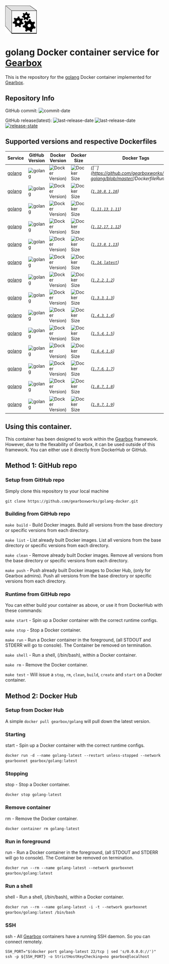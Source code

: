 ![Gearbox](https://raw.githubusercontent.com/gearboxworks/gearboxworks.github.io/master/assets/images/gearbox-logo.png)


# golang Docker container service for [Gearbox](https://github.com/gearboxworks/)
This is the repository for the [golang](https://www.golang.org/) Docker container implemented for [Gearbox](https://github.com/gearboxworks/).


## Repository Info
GitHub commit: ![commit-date](https://img.shields.io/github/last-commit/gearboxworks/docker-golang?style=flat-square)

GitHub release(latest): ![last-release-date](https://img.shields.io/github/release-date/gearboxworks/docker-golang) ![last-release-date](https://img.shields.io/github/v/tag/gearboxworks/docker-golang?sort=semver) [![release-state](https://github.com/gearboxworks/docker-golang/workflows/release/badge.svg?event=release)](https://github.com/gearboxworks/docker-golang/actions?query=workflow%3Arelease)


## Supported versions and respective Dockerfiles
| Service | GitHub Version | Docker Version | Docker Size | Docker Tags |
| ------- | -------------- | -------------- | ----------- | ----------- |
| [golang](https://www.golang.org/) | ![golang](https://img.shields.io/badge/golang--green.svg) | ![Docker Version)](https://img.shields.io/docker/v/gearboxworks/golang/) | ![Docker Size](https://img.shields.io/docker/image-size/gearboxworks/golang/) | _([``](https://github.com/gearboxworks/docker-golang/blob/master/<no value>/DockerfileRuntime))_ |
| [golang](https://www.golang.org/) | ![golang](https://img.shields.io/badge/golang-1.10.8-green.svg) | ![Docker Version)](https://img.shields.io/docker/v/gearboxworks/golang/1.10.8) | ![Docker Size](https://img.shields.io/docker/image-size/gearboxworks/golang/1.10.8) | _([`1.10.8`, `1.10`](https://github.com/gearboxworks/docker-golang/blob/master/1.10/DockerfileRuntime))_ |
| [golang](https://www.golang.org/) | ![golang](https://img.shields.io/badge/golang-1.11.13-green.svg) | ![Docker Version)](https://img.shields.io/docker/v/gearboxworks/golang/1.11.13) | ![Docker Size](https://img.shields.io/docker/image-size/gearboxworks/golang/1.11.13) | _([`1.11.13`, `1.11`](https://github.com/gearboxworks/docker-golang/blob/master/1.11/DockerfileRuntime))_ |
| [golang](https://www.golang.org/) | ![golang](https://img.shields.io/badge/golang-1.12.17-green.svg) | ![Docker Version)](https://img.shields.io/docker/v/gearboxworks/golang/1.12.17) | ![Docker Size](https://img.shields.io/docker/image-size/gearboxworks/golang/1.12.17) | _([`1.12.17`, `1.12`](https://github.com/gearboxworks/docker-golang/blob/master/1.12/DockerfileRuntime))_ |
| [golang](https://www.golang.org/) | ![golang](https://img.shields.io/badge/golang-1.13.8-green.svg) | ![Docker Version)](https://img.shields.io/docker/v/gearboxworks/golang/1.13.8) | ![Docker Size](https://img.shields.io/docker/image-size/gearboxworks/golang/1.13.8) | _([`1.13.8`, `1.13`](https://github.com/gearboxworks/docker-golang/blob/master/1.13/DockerfileRuntime))_ |
| [golang](https://www.golang.org/) | ![golang](https://img.shields.io/badge/golang-1.14-green.svg) | ![Docker Version)](https://img.shields.io/docker/v/gearboxworks/golang/1.14) | ![Docker Size](https://img.shields.io/docker/image-size/gearboxworks/golang/1.14) | _([`1.14`, `latest`](https://github.com/gearboxworks/docker-golang/blob/master//DockerfileRuntime))_ |
| [golang](https://www.golang.org/) | ![golang](https://img.shields.io/badge/golang-1.2.2-green.svg) | ![Docker Version)](https://img.shields.io/docker/v/gearboxworks/golang/1.2.2) | ![Docker Size](https://img.shields.io/docker/image-size/gearboxworks/golang/1.2.2) | _([`1.2.2`, `1.2`](https://github.com/gearboxworks/docker-golang/blob/master/1.2/DockerfileRuntime))_ |
| [golang](https://www.golang.org/) | ![golang](https://img.shields.io/badge/golang-1.3.3-green.svg) | ![Docker Version)](https://img.shields.io/docker/v/gearboxworks/golang/1.3.3) | ![Docker Size](https://img.shields.io/docker/image-size/gearboxworks/golang/1.3.3) | _([`1.3.3`, `1.3`](https://github.com/gearboxworks/docker-golang/blob/master/1.3/DockerfileRuntime))_ |
| [golang](https://www.golang.org/) | ![golang](https://img.shields.io/badge/golang-1.4.3-green.svg) | ![Docker Version)](https://img.shields.io/docker/v/gearboxworks/golang/1.4.3) | ![Docker Size](https://img.shields.io/docker/image-size/gearboxworks/golang/1.4.3) | _([`1.4.3`, `1.4`](https://github.com/gearboxworks/docker-golang/blob/master/1.4/DockerfileRuntime))_ |
| [golang](https://www.golang.org/) | ![golang](https://img.shields.io/badge/golang-1.5.4-green.svg) | ![Docker Version)](https://img.shields.io/docker/v/gearboxworks/golang/1.5.4) | ![Docker Size](https://img.shields.io/docker/image-size/gearboxworks/golang/1.5.4) | _([`1.5.4`, `1.5`](https://github.com/gearboxworks/docker-golang/blob/master/1.5/DockerfileRuntime))_ |
| [golang](https://www.golang.org/) | ![golang](https://img.shields.io/badge/golang-1.6.4-green.svg) | ![Docker Version)](https://img.shields.io/docker/v/gearboxworks/golang/1.6.4) | ![Docker Size](https://img.shields.io/docker/image-size/gearboxworks/golang/1.6.4) | _([`1.6.4`, `1.6`](https://github.com/gearboxworks/docker-golang/blob/master/1.6/DockerfileRuntime))_ |
| [golang](https://www.golang.org/) | ![golang](https://img.shields.io/badge/golang-1.7.6-green.svg) | ![Docker Version)](https://img.shields.io/docker/v/gearboxworks/golang/1.7.6) | ![Docker Size](https://img.shields.io/docker/image-size/gearboxworks/golang/1.7.6) | _([`1.7.6`, `1.7`](https://github.com/gearboxworks/docker-golang/blob/master/1.7/DockerfileRuntime))_ |
| [golang](https://www.golang.org/) | ![golang](https://img.shields.io/badge/golang-1.8.7-green.svg) | ![Docker Version)](https://img.shields.io/docker/v/gearboxworks/golang/1.8.7) | ![Docker Size](https://img.shields.io/docker/image-size/gearboxworks/golang/1.8.7) | _([`1.8.7`, `1.8`](https://github.com/gearboxworks/docker-golang/blob/master/1.8/DockerfileRuntime))_ |
| [golang](https://www.golang.org/) | ![golang](https://img.shields.io/badge/golang-1.9.7-green.svg) | ![Docker Version)](https://img.shields.io/docker/v/gearboxworks/golang/1.9.7) | ![Docker Size](https://img.shields.io/docker/image-size/gearboxworks/golang/1.9.7) | _([`1.9.7`, `1.9`](https://github.com/gearboxworks/docker-golang/blob/master/1.9/DockerfileRuntime))_ |


## Using this container.
This container has been designed to work within the [Gearbox](https://github.com/gearboxworks/)
framework.
However, due to the flexability of Gearbox, it can be used outside of this framework.
You can either use it directly from DockerHub or GitHub.


## Method 1: GitHub repo

### Setup from GitHub repo
Simply clone this repository to your local machine

`git clone https://github.com/gearboxworks/golang-docker.git`

### Building from GitHub repo
`make build` - Build Docker images. Build all versions from the base directory or specific versions from each directory.

`make list` - List already built Docker images. List all versions from the base directory or specific versions from each directory.

`make clean` - Remove already built Docker images. Remove all versions from the base directory or specific versions from each directory.

`make push` - Push already built Docker images to Docker Hub, (only for Gearbox admins). Push all versions from the base directory or specific versions from each directory.

### Runtime from GitHub repo
You can either build your container as above, or use it from DockerHub with these commands:

`make start` - Spin up a Docker container with the correct runtime configs.

`make stop` - Stop a Docker container.

`make run` - Run a Docker container in the foreground, (all STDOUT and STDERR will go to console). The Container be removed on termination.

`make shell` - Run a shell, (/bin/bash), within a Docker container.

`make rm` - Remove the Docker container.

`make test` - Will issue a `stop`, `rm`, `clean`, `build`, `create` and `start` on a Docker container.


## Method 2: Docker Hub

### Setup from Docker Hub
A simple `docker pull gearbox/golang` will pull down the latest version.

### Starting
start - Spin up a Docker container with the correct runtime configs.

`docker run -d --name golang-latest --restart unless-stopped --network gearboxnet gearbox/golang:latest`

### Stopping
stop - Stop a Docker container.

`docker stop golang-latest`

### Remove container
rm - Remove the Docker container.

`docker container rm golang-latest`

### Run in foreground
run - Run a Docker container in the foreground, (all STDOUT and STDERR will go to console). The Container be removed on termination.

`docker run --rm --name golang-latest --network gearboxnet gearbox/golang:latest`

### Run a shell
shell - Run a shell, (/bin/bash), within a Docker container.

`docker run --rm --name golang-latest -i -t --network gearboxnet gearbox/golang:latest /bin/bash`

### SSH
ssh - All [Gearbox](https://github.com/gearboxworks/) containers have a running SSH daemon. So you can connect remotely.

```
SSH_PORT="$(docker port golang-latest 22/tcp | sed 's/0.0.0.0://')"
ssh -p ${SSH_PORT} -o StrictHostKeyChecking=no gearbox@localhost
```

